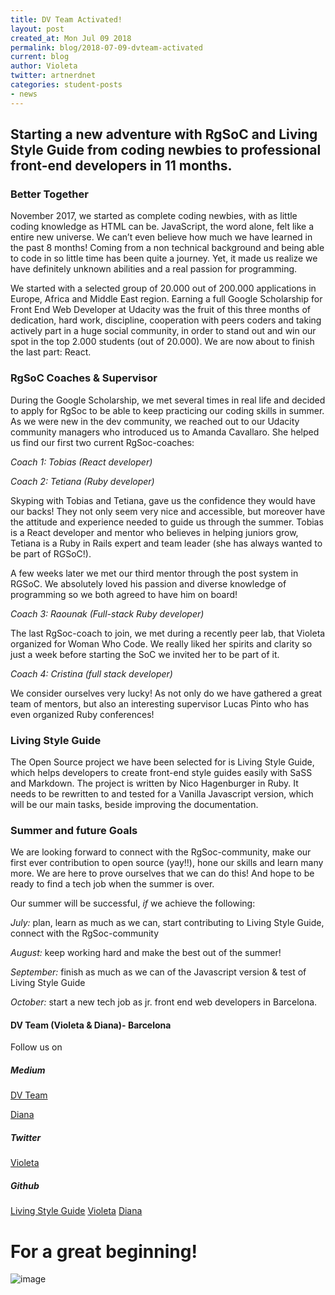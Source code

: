 ```yaml
---
title: DV Team Activated!
layout: post
created_at: Mon Jul 09 2018
permalink: blog/2018-07-09-dvteam-activated
current: blog
author: Violeta
twitter: artnerdnet
categories: student-posts
- news
---
```


## Starting a new adventure with RgSoC and Living Style Guide from coding newbies to professional front-end developers in 11 months.

### Better Together
November 2017, we started as complete coding newbies, with as little coding knowledge as HTML can be. JavaScript, the word alone, felt like a entire new universe. We can’t even believe how much we have learned in the past 8 months! Coming from a non technical background and being able to code in so little time has been quite a journey. Yet, it made us realize we have definitely unknown abilities and a real passion for programming.


We started with a selected group of 20.000 out of 200.000 applications in Europe, Africa and Middle East region. Earning a full Google Scholarship for Front End Web Developer at Udacity was the fruit of this three months of dedication, hard work, discipline, cooperation with peers coders and taking actively part in a huge social community, in order to stand out and win our spot in the top 2.000 students (out of 20.000). We are now about to finish the last part: React.

### RgSoC Coaches & Supervisor
During the Google Scholarship, we met several times in real life and decided to apply for RgSoc to be able to keep practicing our coding skills in summer. As we were new in the dev community, we reached out to our Udacity community managers who introduced us to Amanda Cavallaro. She helped us find our first two current RgSoc-coaches: 

*Coach 1: Tobias (React developer)* 

*Coach 2: Tetiana (Ruby developer)*

Skyping with Tobias and Tetiana, gave us the confidence they would have our backs! They not only seem very nice and accessible, but moreover have the attitude and experience needed to guide us through the summer. Tobias is a React developer and mentor who believes in helping juniors grow, Tetiana is a Ruby in Rails expert and team leader (she has always wanted to be part of RGSoC!).

A few weeks later we met our third mentor through the post system in RGSoC. We absolutely loved his passion and diverse knowledge of programming so we both agreed to have him on board!

*Coach 3: Raounak (Full-stack Ruby developer)*

The last RgSoc-coach to join, we met during a recently peer lab, that Violeta organized for Woman Who Code. We really liked her spirits and clarity so just a week before starting the SoC we invited her to be part of it. 

*Coach 4: Cristina (full stack developer)*

We consider ourselves very lucky! As not only do we have gathered a great team of mentors, but also an interesting supervisor Lucas Pinto who has even organized Ruby conferences! 

### Living Style Guide
The Open Source project we have been selected for is Living Style Guide, which helps developers to create front-end style guides easily with SaSS and Markdown. The project is written by Nico Hagenburger in Ruby. It needs to be rewritten to and tested for a Vanilla Javascript version, which will be our main tasks, beside improving the documentation. 

### Summer and future Goals
We are looking forward to connect with the RgSoc-community, make our first ever contribution to open source (yay!!), hone our skills and learn many more. We are here to prove ourselves that we can do this! And hope to be ready to find a tech job when the summer is over.


Our summer will be successful, _if_ we achieve the following:

*July:* plan, learn as much as we can, start contributing to Living Style Guide, connect with the RgSoc-community

*August:* keep working hard and make the best out of the summer!

*September:* finish as much as we can of the Javascript version & test of Living Style Guide

*October:* start a new tech job as jr. front end web developers in Barcelona.

#### DV Team (Violeta & Diana)- Barcelona

Follow us on

##### Medium
[DV Team](http://www.medium.com/@dvteam)

[Diana](https://medium.com/@diana.vile)

##### Twitter
[Violeta](http://www.twitter.com/artnerdnet)

##### Github
[Living Style Guide](https://github.com/livingstyleguide/livingstyleguide)
[Violeta](http://www.github.com/artnerdnet)
[Diana](http://www.github.com/dianavile)

# For a great beginning!
![image](https://media.giphy.com/media/WeJeWpUMxpQmk/giphy.gif "Credit: Giphy")
